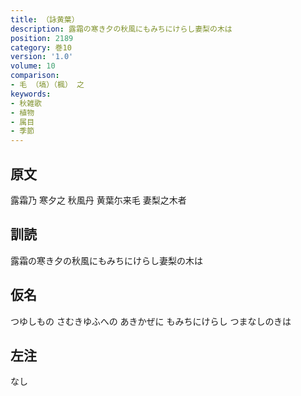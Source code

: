 ```yaml
---
title: （詠黄葉）
description: 露霜の寒き夕の秋風にもみちにけらし妻梨の木は
position: 2189
category: 巻10
version: '1.0'
volume: 10
comparison:
- 毛 （塙）（楓） 之
keywords:
- 秋雑歌
- 植物
- 属目
- 季節
---
```


## 原文

露霜乃 寒夕之 秋風丹 黄葉尓来毛 妻梨之木者

## 訓読

露霜の寒き夕の秋風にもみちにけらし妻梨の木は

## 仮名

つゆしもの さむきゆふへの あきかぜに もみちにけらし つまなしのきは

## 左注

なし
